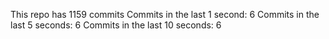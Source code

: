 This repo has 1159 commits
Commits in the last 1 second: 6
Commits in the last 5 seconds: 6
Commits in the last 10 seconds: 6
